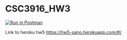 # CSC3916_HW3
[![Run in Postman](https://run.pstmn.io/button.svg)](https://app.getpostman.com/run-collection/3391c4d9c5919d59b825#?env%5BHW3%5D=W3sia2V5IjoiQXV0aG9yaXphdGlvbiIsInZhbHVlIjoiSldUIGV5SmhiR2NpT2lKSVV6STFOaUlzSW5SNWNDSTZJa3BYVkNKOS5leUpwWkNJNklqWXdOR05tWWpRd1pqWmpaRFJoTURBd05HVXlZV0k0TXlJc0luVnpaWEp1WVcxbElqb2lkR1Z6ZEhWelpYSWlMQ0pwWVhRaU9qRTJNVFUyTlRjM09UWjkuaUlVQkpxOURrc0pDbG1nUHBuTndSSWg1ZF9YRWpZdTJXbTlmT093SFlnTSIsImVuYWJsZWQiOnRydWV9XQ==)

Link to heroku hw5
https://hw5-sano.herokuapp.com/#/

